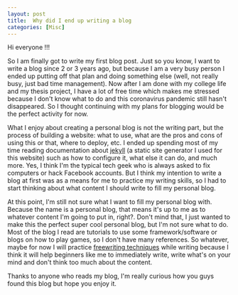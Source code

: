 ```yaml
---
layout: post
title:  Why did I end up writing a blog
categories: [Misc]
---
```


Hi everyone !!!

So I am finally got to write my first blog post. Just so you know, I want to write a blog since 2 or 3 years ago, but because I am a very busy person I ended up putting off that plan and doing something else (well, not really busy, just bad time management). Now after I am done with my college life and my thesis project, I have a lot of free time which makes me stressed because I don't know what to do and this coronavirus pandemic still hasn't disappeared. So I thought continuing with my plans for blogging would be the perfect activity for now.

What I enjoy about creating a personal blog is not the writing part, but the process of building a website: what to use, what are the pros and cons of using this or that, where to deploy, etc. I ended up spending most of my time reading documentation about [jekyll](https://jekyllrb.com/) (a static site generator I used for this website) such as how to configure it, what else it can do, and much more. Yes, I think I'm the typical tech geek who is always asked to fix computers or hack Facebook accounts. But I think my intention to write a blog at first was as a means for me to practice my writing skills, so I had to start thinking about what content I should write to fill my personal blog.

At this point, I'm still not sure what I want to fill my personal blog with. Because the name is a personal blog, that means it's up to me as to whatever content I'm going to put in, right?. Don't mind that, I just wanted to make this the perfect super cool personal blog, but I'm not sure what to do. Most of the blog I read are tutorials to use some framework/software or blogs on how to play games, so I don't have many references. So whatever, maybe for now I will practice [freewriting techniques](https://en.wikipedia.org/wiki/Free_writing) while writing because I think it will help beginners like me to immediately write, write what's on your mind and don't think too much about the content.

Thanks to anyone who reads my blog, I'm really curious how you guys found this blog but hope you enjoy it.
